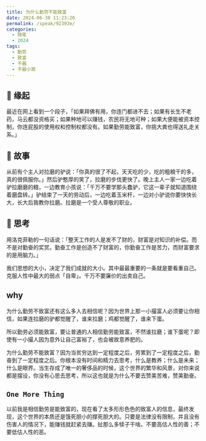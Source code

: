 ```yaml
---
title: 为什么勤劳不能致富
date: 2024-06-30 11:23:26
permalink: /speak/92393e/
categories:
  - 随笔
  - 2024
tags:
  - 勤劳
  - 致富
  - 不器
  - 不器小窝
---
```


## 🪽 缘起

最近在网上看到一个段子，「如果拜佛有用，你连门都进不去；如果有长生不老药，马云都没资格买；如果种地可以赚钱，农民将无地可种；如果大便能被资本控制，你连屁股的使用权和控制权都没有。如果勤劳能致富，你挑大粪也得送礼走关系。」

<!-- more -->

<InArticleAdsense
    data-ad-client="ca-pub-1725717718088510"
    data-ad-slot="4281148213">
</InArticleAdsense>

## 💬 故事

从前有个主人对拉磨的驴说：「你真的很了不起，天天吃的少，吃的粗粮干的多，真的很佩服你。」然后驴憨厚的笑了，拉磨的步伐更快了。晚上主人一家一边吃着驴拉磨磨的粮，一边教育小孩说：「千万不要学那头蠢驴，它这一辈子就知道围绕着磨盘转。」驴结束了一天的劳动后，一边吃着玉米杆，一边对小驴说你要快快长大，长大后我教你拉磨。拉磨是一个受人尊敬的职业。

## 🤔 思考

用洛克菲勒的一句话说：「整天工作的人是发不了财的，财富是对知识的补偿。而不是对勤奋的奖赏。勤奋工作是创造不了财富的，你勤奋工作是苦力，而财富要求的是用脑力。」

我们思想的大小，决定了我们成就的大小。其中最最重要的一条就是要看重自己。克服人性中最大的弱点「自卑」。千万不要廉价的出卖自己。

## why

为什么勤劳不致富还有这么多人去相信呢？因为世界上那一小撮富人必须要让你相信，如果连拉磨的驴都觉醒了，谁来拉磨；鸡都觉醒了，谁来下蛋。

所以勤劳必须能致富，要让普通的人相信勤劳能致富，不然谁拉磨；谁下蛋呢？即使有一小撮人因为意外让自己富裕了，也会被故意养肥的。

<InArticleAdsense
    data-ad-client="ca-pub-1725717718088510"
    data-ad-slot="4281148213">
</InArticleAdsense>

为什么勤劳不能致富？因为当贫穷达到一定程度之后，劳累到了一定程度之后，勤奋到了一定程度之后。你根本没有时间和精力去思考，什么是教养；什么是未来；什么是眼界。当生存成了唯一的奢侈品的时候，这个世界的繁华和风景，对你来说都是摆设，你没有心思去思考，所以这也就是为什么不要去赞美苦难，赞美勤奋。

## `One More Thing`

以前我是相信勤劳是能致富的，现在看了太多形形色色的致富人的信息，最终发现，这个世界的本质还是饿死胆小的撑死胆大的。只要是法律没有限制，并且没有伤害人的情况下，能赚钱就赶紧去赚。扯那么多犊子干啥。不要高估人性的善；不要低估人性的恶。

